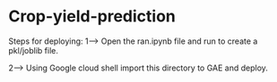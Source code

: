 # Crop-yield-prediction
Steps for deploying:
  1--> Open the ran.ipynb file and run to create a pkl/joblib file.
  
  
  
  2--> Using Google cloud shell import this directory to GAE and deploy. 
